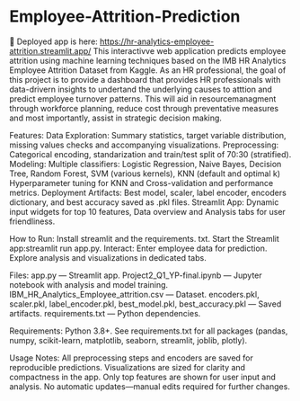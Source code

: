 # Employee-Attrition-Prediction
🚀 Deployed app is here: https://hr-analytics-employee-attrition.streamlit.app/
This interactivve web application predicts employee attrition using machine learning techniques based on the IMB HR Analytics Employee Attrition Dataset from Kaggle. As an HR professional, the goal of this project is to provide a dashboard that provides HR professionals with data-drivern insights to undertand the underlying causes to atttion and predict employee turnover patterns. This will aid in resourcemanagment through workforce planning, reduce cost through preventative measures and most importantly, assist in strategic decision making. 

Features:
Data Exploration: Summary statistics, target variable distribution, missing values checks and accompanying visualizations. 
Preprocessing: Categorical encoding, standarization and train/test split of 70:30 (stratified).
Modeling: Multiple classifiers: Logistic Regression, Naive Bayes, Decision Tree, Random Forest, SVM (various kernels), KNN (default and optimal k) Hyperparameter tuning for KNN and Cross-validation and performance metrics.
Deployment Artifacts: Best model, scaler, label encoder, encoders dictionary, and best accuracy saved as .pkl files.
Streamlit App: Dynamic input widgets for top 10 features, Data overview and Analysis tabs for user friendliness.

How to Run:
Install  streamlit and the requirements. txt.
Start the Streamlit app:streamlit run app.py.
Interact:
Enter employee data for prediction.
Explore analysis and visualizations in dedicated tabs.

Files:
app.py — Streamlit app.
Project2_Q1_YP-final.ipynb — Jupyter notebook with analysis and model training.
IBM_HR_Analytics_Employee_attrition.csv — Dataset.
encoders.pkl, scaler.pkl, label_encoder.pkl, best_model.pkl, best_accuracy.pkl — Saved artifacts.
requirements.txt — Python dependencies.

Requirements:
Python 3.8+.
See requirements.txt for all packages (pandas, numpy, scikit-learn, matplotlib, seaborn, streamlit, joblib, plotly).

Usage Notes:
All preprocessing steps and encoders are saved for reproducible predictions.
Visualizations are sized for clarity and compactness in the app.
Only top features are shown for user input and analysis.
No automatic updates—manual edits required for further changes.







